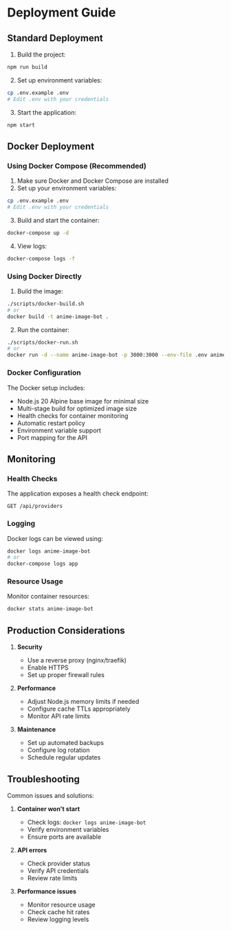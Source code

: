 # Deployment Guide

## Standard Deployment

1. Build the project:
```bash
npm run build
```

2. Set up environment variables:
```bash
cp .env.example .env
# Edit .env with your credentials
```

3. Start the application:
```bash
npm start
```

## Docker Deployment

### Using Docker Compose (Recommended)

1. Make sure Docker and Docker Compose are installed
2. Set up your environment variables:
```bash
cp .env.example .env
# Edit .env with your credentials
```

3. Build and start the container:
```bash
docker-compose up -d
```

4. View logs:
```bash
docker-compose logs -f
```

### Using Docker Directly

1. Build the image:
```bash
./scripts/docker-build.sh
# or
docker build -t anime-image-bot .
```

2. Run the container:
```bash
./scripts/docker-run.sh
# or
docker run -d --name anime-image-bot -p 3000:3000 --env-file .env anime-image-bot
```

### Docker Configuration

The Docker setup includes:
- Node.js 20 Alpine base image for minimal size
- Multi-stage build for optimized image size
- Health checks for container monitoring
- Automatic restart policy
- Environment variable support
- Port mapping for the API

## Monitoring

### Health Checks

The application exposes a health check endpoint:
```
GET /api/providers
```

### Logging

Docker logs can be viewed using:
```bash
docker logs anime-image-bot
# or
docker-compose logs app
```

### Resource Usage

Monitor container resources:
```bash
docker stats anime-image-bot
```

## Production Considerations

1. **Security**
   - Use a reverse proxy (nginx/traefik)
   - Enable HTTPS
   - Set up proper firewall rules

2. **Performance**
   - Adjust Node.js memory limits if needed
   - Configure cache TTLs appropriately
   - Monitor API rate limits

3. **Maintenance**
   - Set up automated backups
   - Configure log rotation
   - Schedule regular updates

## Troubleshooting

Common issues and solutions:

1. **Container won't start**
   - Check logs: `docker logs anime-image-bot`
   - Verify environment variables
   - Ensure ports are available

2. **API errors**
   - Check provider status
   - Verify API credentials
   - Review rate limits

3. **Performance issues**
   - Monitor resource usage
   - Check cache hit rates
   - Review logging levels
